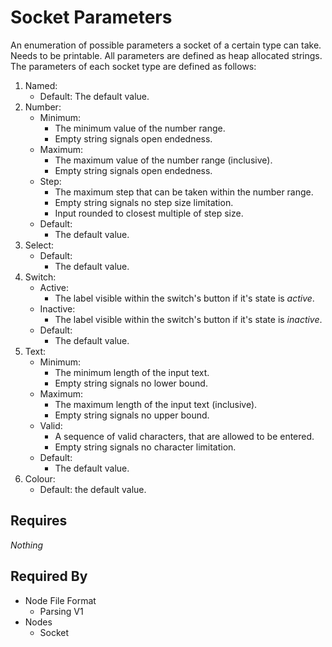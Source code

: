 # Socket Parameters

An enumeration of possible parameters a socket of a certain type can take. Needs to be printable. All parameters are defined as heap allocated strings. The parameters of each socket type are defined as follows:

1. Named:
    - Default: The default value.
2. Number:
    - Minimum:
        - The minimum value of the number range.
        - Empty string signals open endedness.
    - Maximum:
        - The maximum value of the number range (inclusive).
        - Empty string signals open endedness.
    - Step:
        - The maximum step that can be taken within the number range.
        - Empty string signals no step size limitation.
        - Input rounded to closest multiple of step size.
    - Default:
        - The default value.
3. Select:
    - Default:
        - The default value.
4. Switch:
    - Active:
        - The label visible within the switch's button if it's state is *active*.
    - Inactive:
        - The label visible within the switch's button if it's state is *inactive*.
    - Default:
        - The default value.
5. Text:
    - Minimum:
        - The minimum length of the input text.
        - Empty string signals no lower bound.
    - Maximum:
        - The maximum length of the input text (inclusive).
        - Empty string signals no upper bound.
    - Valid:
        - A sequence of valid characters, that are allowed to be entered.
        - Empty string signals no character limitation.
    - Default:
        - The default value.
6. Colour:
    - Default: the default value.

## Requires

*Nothing*

## Required By

- Node File Format
    - Parsing V1
- Nodes
    - Socket
